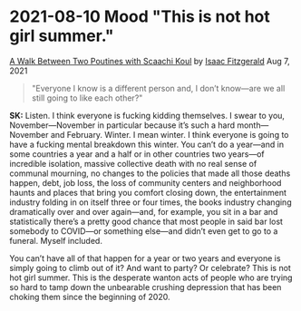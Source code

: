 # 2021-08-10 Mood "This is not hot girl summer."


[A Walk Between Two Poutines with Scaachi Koul](https://walkitoff.substack.com/p/a-walk-between-two-poutines-with)
by [Isaac Fitzgerald](https://walkitoff.substack.com/people/1591419-isaac-fitzgerald)  Aug 7, 2021

>"Everyone I know is a different person and, I don’t know—are we all still going to like each other?"

**SK:** Listen. I think everyone is fucking kidding themselves. I swear to you, November—November in particular because it’s such a hard month—November and February. Winter. I mean winter. I think everyone is going to have a fucking mental breakdown this winter. You can’t do a year—and in some countries a year and a half or in other countries two years—of incredible isolation, massive collective death with no real sense of communal mourning, no changes to the policies that made all those deaths happen, debt, job loss, the loss of community centers and neighborhood haunts and places that bring you comfort closing down, the entertainment industry folding in on itself three or four times, the books industry changing dramatically over and over again—and, for example, you sit in a bar and statistically there’s a pretty good chance that most people in said bar lost somebody to COVID—or something else—and didn’t even get to go to a funeral. Myself included.

You can’t have all of that happen for a year or two years and everyone is simply going to climb out of it? And want to party? Or celebrate? This is not hot girl summer. This is the desperate wanton acts of people who are trying so hard to tamp down the unbearable crushing depression that has been choking them since the beginning of 2020.







